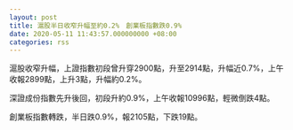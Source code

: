 ```yaml
---
layout: post
title: 滬股半日收窄升幅至約0.2%　創業板指數跌0.9%
date: 2020-05-11 11:43:57.000000000 +08:00
categories: rss
---
```


滬股收窄升幅，上證指數初段曾升穿2900點，升至2914點，升幅近0.7%，上午收報2899點，上升3點，升幅約0.2%。

深證成份指數先升後回，初段升約0.9%，上午收報10996點，輕微倒跌4點。

創業板指數轉跌，半日跌0.9%，報2105點，下跌19點。
